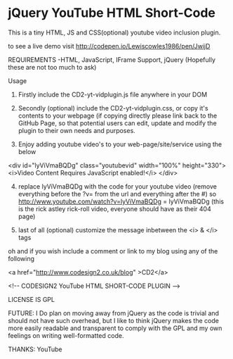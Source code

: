jQuery YouTube HTML Short-Code
==============================

This is a tiny HTML, JS and CSS(optional) youtube video inclusion plugin. 

to see a live demo visit http://codepen.io/Lewiscowles1986/pen/JwijD

REQUIREMENTS
-HTML, JavaScript, IFrame Support, jQuery (Hopefully these are not too much to ask)

Usage

1) Firstly include the CD2-yt-vidplugin.js file anywhere in your DOM

2) Secondly (optional) include the CD2-yt-vidplugin.css, or copy it's contents to your 
webpage (if copying directly please link back to the GitHub Page, so that potential 
users can edit, update and modify the plugin to their own needs and purposes.

3) Enjoy adding youtube video's to your web-page/site/service using 
the below

&lt;div id="lyViVmaBQDg" class="youtubevid" width="100%" height="330"&gt;
  &lt;i&gt;Video Content Requires JavaScript enabled!&lt;/i&gt;
&lt;/div&gt;

4) replace lyViVmaBQDg with the code for your youtube video 
(remove everything before the ?v= from the url and everything after the #)
so http://www.youtube.com/watch?v=lyViVmaBQDg = lyViVmaBQDg 
(this is the rick astley rick-roll video, everyone should have as their 404 page)

5) last of all (optional) customize the message inbetween the &lt;i&gt; & &lt;/i&gt; tags

oh and if you wish include a comment or link to my blog using any of the following

&lt;a href="http://www.codesign2.co.uk/blog" &gt;CD2&lt;/a&gt;

&lt;!-- CODESIGN2 YouTube HTML SHORT-CODE PLUGIN --&gt;

LICENSE IS GPL


FUTURE:
I Do plan on moving away from jQuery as the code is trivial and should not have such 
overhead, but I like to think jQuery makes the code more easily readable and transparent 
to comply with the GPL and my own feelings on writing well-formatted code.

THANKS:
YouTube